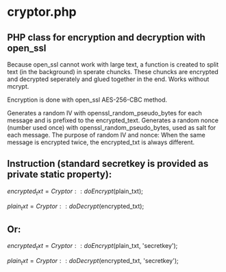 # cryptor.php
## PHP class for encryption and decryption with open_ssl

Because open_ssl cannot work with large text, a function is created to split text (in the background) in sperate chuncks. 
These chuncks are encrypted and decrypted seperately and glued together in the end. 
Works without mcrypt.

Encryption is done with open_ssl AES-256-CBC method.

Generates a random IV with openssl_random_pseudo_bytes for each message and is prefixed to the encrypted_text.
Generates a random nonce (number used once) with openssl_random_pseudo_bytes, used as salt for each message. 
The purpose of random IV and nonce: When the same message is encrypted twice, the encrypted_txt is always different.

## Instruction (standard secretkey is provided as private static property):

$encrypted_txt    = Cryptor::doEncrypt($plain_txt);

$plain_txt        = Cryptor::doDecrypt($encrypted_txt);

## Or:

$encrypted_txt    = Cryptor::doEncrypt($plain_txt, 'secretkey');

$plain_txt        = Cryptor::doDecrypt($encrypted_txt, 'secretkey');
